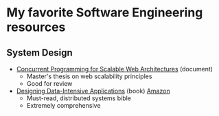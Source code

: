 # My favorite Software Engineering resources


## System Design

* [Concurrent Programming for Scalable Web Architectures](http://berb.github.io/diploma-thesis/community/index.html) (document)
  * Master's thesis on web scalability principles
  * Good for review
* [Designing Data-Intensive Applications](https://dataintensive.net/) (book) [Amazon](https://www.amazon.com/Designing-Data-Intensive-Applications-Reliable-Maintainable/dp/1449373321/)
  * Must-read, distributed systems bible
  * Extremely comprehensive
